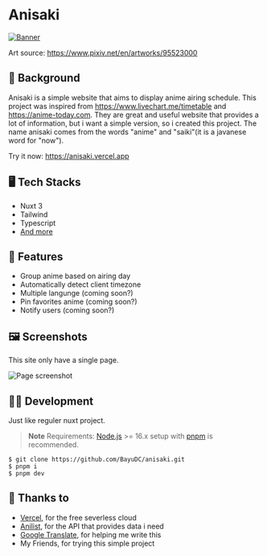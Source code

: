 # Anisaki

[![Banner](https://cdn.discordapp.com/attachments/946013429200723989/1131233464432205906/banner_compressed.png)](https://anisaki.vercel.app)

Art source: https://www.pixiv.net/en/artworks/95523000

## 📖 Background

Anisaki is a simple website that aims to display anime airing schedule.
This project was inspired from https://www.livechart.me/timetable and https://anime-today.com.
They are great and useful website that provides a lot of information,
but i want a simple version, so i created this project.
The name anisaki comes from the words "anime" and "saiki"(it is a javanese word for "now").

Try it now: https://anisaki.vercel.app

## 🖥️ Tech Stacks

-   Nuxt 3
-   Tailwind
-   Typescript
-   [And more](./package.json)

## 💎 Features

-   Group anime based on airing day
-   Automatically detect client timezone
-   Multiple langunge (coming soon?)
-   Pin favorites anime (coming soon?)
-   Notify users (coming soon?)

## 🖼️ Screenshots

This site only have a single page.

![Page screenshot](https://cdn.discordapp.com/attachments/946013429200723989/1131323603904888954/leMxiiZzEe60cQJCrBEAAg.png)

## 👨‍💻 Development

Just like reguler nuxt project.

> **Note**
> Requirements: [Node.js](https://nodejs.org) >= 16.x setup with [pnpm](https://pnpm.io) is recommended.

```
$ git clone https://github.com/BayuDC/anisaki.git
$ pnpm i
$ pnpm dev
```

## 🤝 Thanks to

-   [Vercel](https://vercel.com), for the free severless cloud
-   [Anilist](https://anilist.co), for the API that provides data i need
-   [Google Translate](https://translate.google.com), for helping me write this
-   My Friends, for trying this simple project

